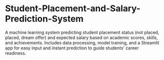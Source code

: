 # Student-Placement-and-Salary-Prediction-System
A machine learning system predicting student placement status (not placed, placed, dream offer) and expected salary based on academic scores, skills, and achievements. Includes data processing, model training, and a Streamlit app for easy input and instant prediction to guide students' career readiness.
